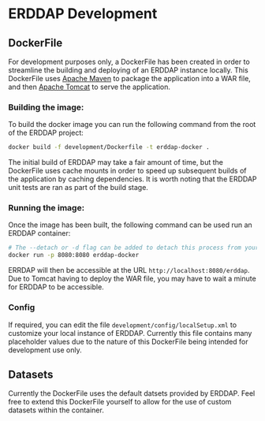 # ERDDAP Development

## DockerFile
For development purposes only, a DockerFile has been created in order to streamline the building and deploying of an ERDDAP instance locally. This DockerFile uses [Apache Maven](https://maven.apache.org/) to package the application into a WAR file, and then [Apache Tomcat](https://tomcat.apache.org/) to serve the application.

### Building the image:
To build the docker image you can run the following command from the root of the ERDDAP project:
```bash
docker build -f development/Dockerfile -t erddap-docker .
```
The initial build of ERDDAP may take a fair amount of time, but the DockerFile uses cache mounts in order to speed up subsequent builds of the application by caching dependencies.
It is worth noting that the ERDDAP unit tests are ran as part of the build stage.

### Running the image:
Once the image has been built, the following command can be used run an ERDDAP container:
```bash
# The --detach or -d flag can be added to detach this process from your terminal.
docker run -p 8080:8080 erddap-docker
```

ERRDAP will then be accessible at the URL `http://localhost:8080/erddap`. Due to Tomcat having to deploy the WAR file, you may have to wait a minute for ERDDAP to be accessible.

### Config
If required, you can edit the file `development/config/localSetup.xml` to customize your local instance of ERDDAP. Currently this file contains many placeholder values due to the nature of this DockerFile being intended for development use only.

## Datasets
Currently the DockerFile uses the default datsets provided by ERDDAP. Feel free to extend this DockerFile yourself to allow for the use of custom datasets within the container.
